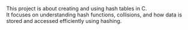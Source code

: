 
This project is about creating and using hash tables in C.  
It focuses on understanding hash functions, collisions, and how data is stored and accessed efficiently using hashing.

